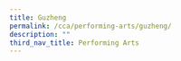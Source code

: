 ```yaml
---
title: Guzheng
permalink: /cca/performing-arts/guzheng/
description: ""
third_nav_title: Performing Arts
---
```

